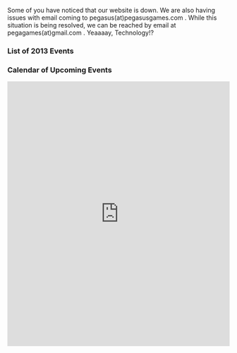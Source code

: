 Some of you have noticed that our website is down. We are also having issues with email coming to pegasus(at)pegasusgames.com . While this situation is being resolved, we can be reached by email at pegagames(at)gmail.com . Yeaaaay, Technology!?


<div class="span3">
	<h3>List of 2013 Events</h3>
<div id="upcoming"></div><!--/span-->
</div>
<div class="span9">
	<h3>Calendar of Upcoming Events</h3>
	<iframe src="https://calendar.google.com/calendar/embed?src=58hq2bd410cd9uomuu3eo1mh5o@group.calendar.google.com&ctz=America/Chicago" style=" border-width:0 " width="100%" height="600" frameborder="0" scrolling="no"></iframe>
</div><!--/span-->
